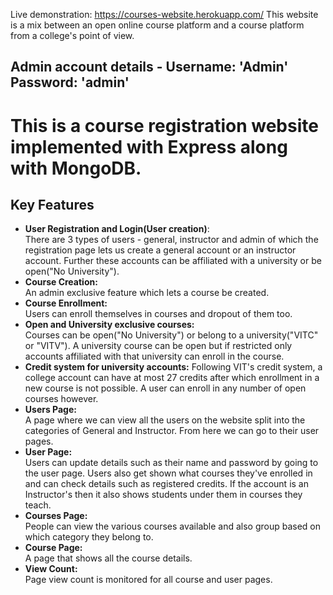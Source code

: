 Live demonstration: https://courses-website.herokuapp.com/
This website is a mix between an open online course platform and a course platform from a college's point of view.

<h2> Admin account details - Username: 'Admin' Password: 'admin' </h2>
  
<h1> This is a course registration website implemented with Express along with MongoDB. </h1>

<h2> Key Features </h2>
<ul>
  <li> <b>User Registration and Login(User creation)</b>: <br>
        There are 3 types of users - general, instructor and admin of which the registration page lets us create a general account or an instructor account. Further these accounts can be affiliated with a university or be open("No University").
  <li><b> Course Creation:</b> <br>
        An admin exclusive feature which lets a course be created.
  <li> <b>Course Enrollment: </b><br>
    Users can enroll themselves in courses and dropout of them too.
  <li><b> Open and University exclusive courses: </b><br>
        Courses can be open("No University") or belong to a university("VITC" or "VITV"). A university course can be open but if restricted only accounts affiliated with that university can enroll in the course.
  <li><b> Credit system for university accounts:</b>
        Following VIT's credit system, a college account can have at most 27 credits after which enrollment in a new course is not possible. A user can enroll in any number of open courses however.
  <li><b> Users Page:</b> <br>
        A page where we can view all the users on the website split into the categories of General and Instructor. From here we can go to their user pages.
  <li> <b> User Page:</b> <br>
        Users can update details such as their name and password by going to the user page. Users also get shown what courses they've enrolled in and can check details such as registered credits. If the account is an Instructor's then it also shows students under them in courses they teach.
  <li> <b>Courses Page:</b> <br>
        People can view the various courses available and also group based on which category they belong to.
  <li> <b>Course Page:</b> <br>
        A page that shows all the course details.
  <li> <b> View Count: </b> <br>
        Page view count is monitored for all course and user pages.

    
